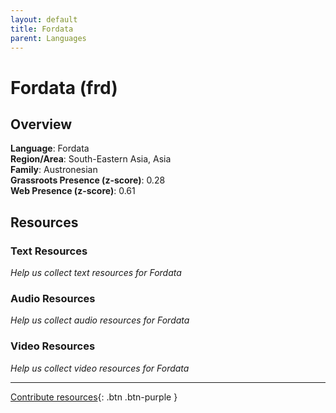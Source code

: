 ```yaml
---
layout: default
title: Fordata
parent: Languages
---
```


# Fordata (frd)

## Overview

**Language**: Fordata  
**Region/Area**: South-Eastern Asia, Asia  
**Family**: Austronesian  
**Grassroots Presence (z-score)**: 0.28  
**Web Presence (z-score)**: 0.61  

## Resources

### Text Resources
*Help us collect text resources for Fordata*

### Audio Resources
*Help us collect audio resources for Fordata*

### Video Resources
*Help us collect video resources for Fordata*

---

[Contribute resources](https://forms.office.com/e/1SfLJx3u1r){: .btn .btn-purple }
